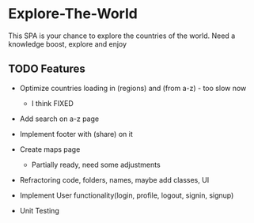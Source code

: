 # Explore-The-World
This SPA is your chance to explore the countries of the world. Need a knowledge boost, explore and enjoy


## TODO Features
* Optimize countries loading in (regions) and (from a-z) - too slow now
    * I think FIXED

* Add search on a-z page

* Implement footer with (share) on it
    
* Create maps page
    * Partially ready, need some adjustments

* Refractoring code, folders, names, maybe add classes, UI

* Implement User functionality(login, profile, logout, signin, signup)

* Unit Testing    
